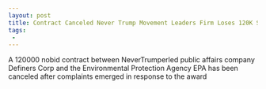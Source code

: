 ```yaml
---
layout: post
title: Contract Canceled Never Trump Movement Leaders Firm Loses 120K Sweetheart EPA Deal Under Scrutiny
tags:
 -
---
```

A 120000 nobid contract between NeverTrumperled public affairs company Definers Corp and the Environmental Protection Agency EPA has been canceled after complaints emerged in response to the award
